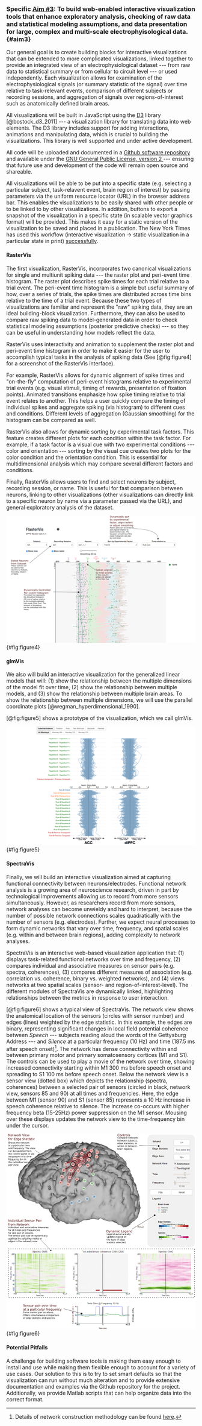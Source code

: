 ### Specific [Aim \#3](#aim3): To build web-enabled interactive visualization tools that enhance exploratory analysis, checking of raw data and statistical modeling assumptions, and data presentation for large, complex and multi-scale electrophyisological data. {#aim3}
Our general goal is to create building blocks for interactive visualizations that can be extended to more complicated visualizations, linked together to provide an integrated view of an electrophysiological dataset --- from raw data to statistical summary or from cellular to circuit level --- or used independently. Each visualization allows for examination of the electrophysiological signals (or summary statistic of the signal) over time relative to task-relevant events, comparison of different subjects or recording sessions, and aggregation of signals over regions-of-interest such as anatomically defined brain areas.

All visualizations will be built in JavaScript using the [D3](http://d3js.org/) library [@bostock_d3_2011] --- a visualization library for translating data into web elements. The D3 library includes support for adding interactions, animations and manipulating data, which is crucial to building the visualizations. This library is well supported and under active development.

All code will be uploaded and documented in a [Github software repository](https://github.com/edeno) and available under the [GNU General Public License, version 2 ](http://www.gnu.org/licenses/old-licenses/gpl-2.0.en.html)--- ensuring that future use and development of the code will remain open source and shareable.

All visualizations will be able to be put into a specific state (e.g. selecting a particular subject, task-relavent event, brain region of interest) by passing parameters via the uniform resource locator (URL) in the browser address bar. This enables the visualizations to be easily shared with other people or to be linked to by other visualizations. In addition, buttons to export a snapshot of the visualization in a specific state (in scalable vector graphics format) will be provided. This makes it easy for a static version of the visualization to be saved and placed in a publication. The New York Times has used this workflow (interactive visualization $\rightarrow$ static visualization in a particular state in print) [successfully](http://chartsnthings.tumblr.com/post/47670081904/climate-change-crowbars-and-strikeouts).

#### RasterVis
The first visualization, RasterVis, incorporates two canonical visualizations for single and multiunit spiking data --- the raster plot and peri-event time histogram. The raster plot describes spike times for each trial relative to a trial event. The peri-event time histogram is a simple but useful summary of how, over a series of trials, the spike times are distributed across time bins relative to the time of a trial event. Because these two types of visualizations are familiar and represent the "raw" spiking data, they are an ideal building-block visualization. Furthermore, they can also be used to compare raw spiking data to model-generated data in order to check statistical modeling assumptions (posterior predictive checks) --- so they can be useful in understanding how models reflect the data.

RasterVis uses interactivity and animation to supplement the raster plot and peri-event time histogram in order to make it easier for the user to accomplish typical tasks in the analysis of spiking data (See [@fig:figure4] for a screenshot of the RasterVis interface).

For example, RasterVis allows for dynamic alignment of spike times and "on-the-fly" computation of peri-event histograms relative to experimental trial events (e.g. visual stimuli, timing of rewards, presentation of fixation points). Animated transitions emphasize how spike timing relative to trial event relates to another. This helps a user quickly compare the timing of individual spikes and aggregate spiking (via histogram) to different cues and conditions. Different levels of aggregation (Gaussian smoothing) for the histogram can be compared as well.

RasterVis also allows for dynamic sorting by experimental task factors. This feature creates different plots for each condition within the task factor. For example, if a task factor is a visual cue with two experimental conditions --- color and orientation --- sorting by the visual cue creates two plots for the color condition and the orientation condition. This is essential for multidimensional analysis which may compare several different factors and conditions.

Finally, RasterVis allows users to find and select neurons by subject, recording session, or name. This is useful for fast comparison between neurons, linking to other visualizations (other visualizations can directly link to a specific neuron by name via a parameter passed via the URL), and general exploratory analysis of the dataset.

![A static screenshot of the RasterVis interface.](figures/Figure4.png){#fig:figure4}

#### glmVis
We also will build an interactive visualization for the generalized linear models that will: (1) show the relationship between the multiple dimensions of the model fit over time, (2) show the relationship between multiple models, and (3) show the relationship between multiple brain areas. To show the relationship between multiple dimensions, we will use the parallel coordinate plots [@wegman_hyperdimensional_1990].

[@fig:figure5] shows a prototype of the visualization, which we call glmVis.

![A static screenshot of the glmVis interface.](figures/Figure5.png){#fig:figure5}

#### SpectraVis
Finally, we will build an interactive visualization aimed at capturing functional connectivity between neurons/electrodes. Functional network analysis is a growing area of neuroscience research, driven in part by technological improvements allowing us to record from more sensors simultaneously. However, as researchers record from more sensors, network analyses can become unwieldy and hard to interpret, because the number of possible network connections scales quadratically with the number of sensors (e.g. electrodes). Further, we expect neural processes to form dynamic networks that vary over time, frequency, and spatial scales (e.g. within and between brain regions), adding complexity to network analyses.

SpectraVis is an interactive web-based visualization application that: (1) displays task-related functional networks over time and frequency, (2) compares individual and associative measures on sensor pairs (e.g. spectra, coherences), (3) compares different measures of association (e.g. correlation vs. coherence, binary vs. weighted networks), and (4) views networks at two spatial scales (sensor- and region-of-interest-level). The different modules of SpectraVis are dynamically linked, highlighting relationships between the metrics in response to user interaction.

[@fig:figure6] shows a typical view of SpectraVis. The network view shows the anatomical location of the sensors (circles with sensor number) and edges (lines) weighted by the edge statistic. In this example, the edges are binary, representing significant changes in local field potential coherence between *Speech* --- subjects reading aloud the words of the Gettysburg Address --- and *Silence* at a particular frequency (10 Hz) and time (187.5 ms after speech onset)[^1]. The network has dense connectivity within and between primary motor and primary somatosensory cortices (M1 and S1). The controls can be used to play a movie of the network over time, showing increased connectivity starting within M1 300 ms before speech onset and spreading to S1 100 ms before speech onset.  Below the network view is a sensor view (dotted box) which depicts the relationship (spectra, coherences) between a selected pair of sensors (circled in black, network view, sensors 85 and 90) at all times and frequencies. Here, the edge between M1 (sensor 90) and S1 (sensor 85) represents a 10 Hz increase in speech coherence relative to silence. The increase co-occurs with higher frequency beta (15-25Hz) power suppression on the M1 sensor. Mousing over these displays updates the network view to the time-frequency bin under the cursor.

![A static screenshot of the SpectraVis interface with the ECOG overt reading data.](figures/Figure6.png){#fig:figure6}

#### Potential Pitfalls
A challenge for building software tools is making them easy enough to install and use while making them flexible enough to account for a variety of use cases. Our solution to this is to try to set smart defaults so that the visualization can run without much alteration and to provide extensive documentation and examples via the Github repository for the project. Additionally, we provide Matlab scripts that can help organize data into the correct format.

[^1]: Details of network construction methodology can be found [here](http://search.proquest.com/docview/1731940762?accountid=9676).
